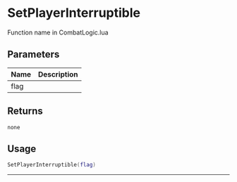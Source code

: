 # SetPlayerInterruptible

Function name in CombatLogic.lua

## Parameters

| Name | Description |
| ---- | ----------- |
| flag |             |

## Returns

`none`

## Usage

```lua
SetPlayerInterruptible(flag)
```

---
